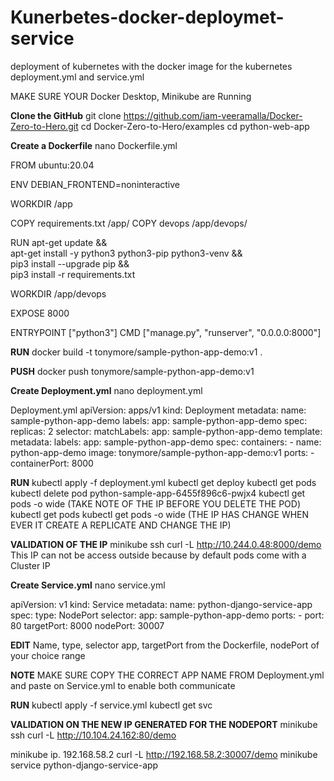 # Kunerbetes-docker-deploymet-service
deployment of kubernetes with the docker image for the kubernetes deployment.yml and service.yml

MAKE SURE YOUR Docker Desktop, Minikube are Running

**Clone the GitHub**
git clone https://github.com/iam-veeramalla/Docker-Zero-to-Hero.git
cd Docker-Zero-to-Hero/examples
cd python-web-app


**Create a Dockerfile**
nano Dockerfile.yml


FROM ubuntu:20.04

ENV DEBIAN_FRONTEND=noninteractive

WORKDIR /app

COPY requirements.txt /app/
COPY devops /app/devops/

RUN apt-get update && \
    apt-get install -y python3 python3-pip python3-venv && \
    pip3 install --upgrade pip && \
    pip3 install -r requirements.txt

WORKDIR /app/devops

EXPOSE 8000

ENTRYPOINT ["python3"]
CMD ["manage.py", "runserver", "0.0.0.0:8000"]



**RUN**
docker build -t tonymore/sample-python-app-demo:v1 .

**PUSH**
docker push tonymore/sample-python-app-demo:v1




**Create Deployment.yml**
nano deployment.yml

Deployment.yml
apiVersion: apps/v1
kind: Deployment
metadata:
  name: sample-python-app-demo
  labels:
    app: sample-python-app-demo
spec:
  replicas: 2
  selector:
    matchLabels:
      app: sample-python-app-demo
  template:
    metadata:
      labels:
        app: sample-python-app-demo
    spec:
      containers:
      - name: python-app-demo
        image: tonymore/sample-python-app-demo:v1
        ports:
        - containerPort: 8000



**RUN**
kubectl apply -f deployment.yml 
kubectl get deploy
kubectl get pods
kubectl delete pod python-sample-app-6455f896c6-pwjx4
kubectl get pods -o wide                (TAKE NOTE OF THE IP BEFORE YOU DELETE THE POD)
kubectl get pods
kubectl get pods -o wide                 (THE IP HAS CHANGE WHEN EVER IT CREATE A REPLICATE AND CHANGE THE IP)

**VALIDATION OF THE IP**
minikube ssh
curl -L http://10.244.0.48:8000/demo
This IP can not be access outside because by default pods come with a Cluster IP 


**Create Service.yml**
nano service.yml

apiVersion: v1
kind: Service
metadata:
  name: python-django-service-app
spec:
  type: NodePort
  selector:
    app: sample-python-app-demo
  ports:
    - port: 80
      targetPort: 8000
      nodePort: 30007


**EDIT**
Name, type, selector app, targetPort from the Dockerfile, nodePort of your choice range

**NOTE** 
MAKE SURE COPY THE CORRECT APP NAME FROM Deployment.yml and paste on Service.yml to enable both communicate


**RUN** 
kubectl apply -f service.yml 
kubectl get svc


**VALIDATION ON THE NEW IP GENERATED FOR THE NODEPORT** 
minikube ssh
curl -L http://10.104.24.162:80/demo

minikube  ip.      192.168.58.2
curl -L http://192.168.58.2:30007/demo
minikube service python-django-service-app






